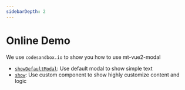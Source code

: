 ```yaml
---
sidebarDepth: 2
---
```


# Online Demo

We use `codesandbox.io` to show you how to use mt-vue2-modal

- [`showDefaultModal`](https://codesandbox.io/s/mt-vue2-modal-show-default-modal-050lu): Use default modal to show simple text
- [`show`](https://codesandbox.io/s/mt-vue2-modal-show-3lcxu): Use custom component to show highly customize content and logic
